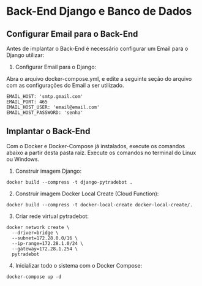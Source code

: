 # Back-End Django e Banco de Dados

## Configurar Email para o Back-End


Antes de implantar o Back-End é necessário configurar um Email para o Django utilizar:

1. Configurar Email para o Django:

Abra o arquivo docker-compose.yml, e edite a seguinte seção do arquivo com as configurações do Email a ser utilizado.


```
EMAIL_HOST: 'smtp.gmail.com'
EMAIL_PORT: 465
EMAIL_HOST_USER: 'email@email.com'
EMAIL_HOST_PASSWORD: 'senha'
```


## Implantar o Back-End


Com o Docker e Docker-Compose já instalados, execute os comandos abaixo a partir desta
pasta raiz. Execute os comandos no terminal do Linux ou Windows.



1. Construir imagem Django:


```
docker build --compress -t django-pytradebot .
```


2. Construir imagem Docker Local Create (Cloud Function):


```
docker build --compress -t docker-local-create docker-local-create/.
```


3. Criar rede virtual pytradebot:


```
docker network create \
  --driver=bridge \
  --subnet=172.28.0.0/16 \
  --ip-range=172.28.1.0/24 \
  --gateway=172.28.1.254 \
  pytradebot
```


4. Inicializar todo o sistema com o Docker Compose:


```
docker-compose up -d
```

